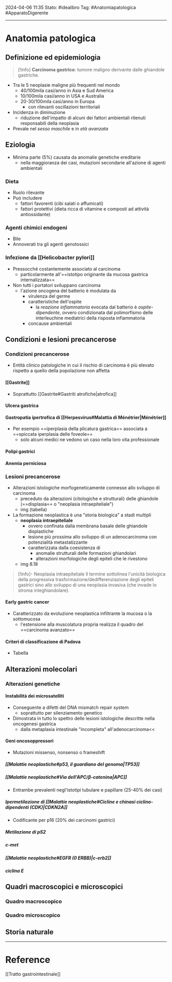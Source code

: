 2024-04-06 11:35
Stato: #idealibro 
Tag: #Anatomiapatologica #ApparatoDigerente 

---
# Anatomia patologica
## Definizione ed epidemiologia
>[!info]
> **Carcinoma gastrico**: tumore maligno derivante dalle ghiandole gastriche.
- Tra le 5 neoplasie maligne più frequenti nel mondo
	- 40/100mila casi/anno in Asia e Sud America
	- 10/100mila casi/anno in USA e Australia
	- 20-30/100mila casi/anno in Europa
		- con rilevanti oscillazioni territoriali
- Incidenza in diminuzione
	- riduzione dell'impatto di alcuni dei fattori ambientali ritenuti responsabili della neoplasia
- Prevale nel *sesso maschile* e in *età avanzata*
## Eziologia
- Minima parte (5%) causata da anomalie genetiche ereditarie
	- nella maggioranza dei casi, mutazioni secondarie all'azione di agenti ambientali
### Dieta
- Ruolo rilevante
- Può includere
	- fattori favorenti (cibi salati o affumicati)
	- fattori protettivi (dieta ricca di vitamine e composti ad attività antiossidante)
### Agenti chimici endogeni
- Bile
- Annoverati tra gli agenti genotossici
### Infezione da [[Helicobacter pylori]]
- Pressocché costantemente associato al carcinoma
	- particolarmente all'==istotipo originante da mucosa gastrica internalizzata==
- Non tutti i portatori sviluppano carcinoma
	- l'azione oncogena del batterio è modulata da
		- virulenza del germe
		- caratteristiche dell'ospite
			- la *reazione infiammatoria* evocata dal batterio è *ospite-dipendente*, ovvero condizionata dal polimorfismo delle interleuchine mediatrici della risposta infiammatoria
		- concause ambientali
## Condizioni e lesioni precancerose
### Condizioni precancerose
- Entità clinico patologiche in cui il rischio di carcinoma è più elevato rispetto a quello della popolazione non affetta
#### [[Gastrite]]
- Soprattutto [[Gastrite#Gastriti atrofiche|atrofica]]
#### Ulcera gastrica
#### Gastropatia ipertrofica di [[Herpesvirus#Malattia di Ménétrier|Ménétrier]]
- Per esempio ==iperplasia della plicatura gastrica== associata a ==spiccata iperplasia delle foveole==
	- solo alcuni medici ne vedono un caso nella loro vita professionale
#### Polipi gastrici
#### Anemia perniciosa
### Lesioni precancerose
- Alterazioni istologiche morfogeneticamente connesse allo sviluppo di carcinoma
	- preceduto da alterazioni (citologiche e strutturali) delle ghiandole (==displasia== o "neoplasia intraepiteliale")
	- img (tabella)
- La formazione neoplastica è una "storia biologica" a stadi multipli
	- **neoplasia intraepiteliale**
		- ovvero confinata dalla membrana basale delle ghiandole displastiche
		- lesione più prossima allo sviluppo di un adenocarcinoma con potenzialità metastatizzante
		- caratterizzata dalla coesistenza di
			- anomalie strutturali delle formazioni ghiandolari
			- alterazioni morfologiche degli epiteli che le rivestono
	- img 8.18
>[!info]- Neoplasia intraepiteliale
> Il termine sottolinea l'unicità biologica della progressiva trasformazione/dedifferenziazione degli epiteli gastrici sino allo sviluppo di una neoplasia invasiva (che invade lo stroma integhiandolare).
#### Early gastric cancer
- Caratterizzato da evoluzione neoplastica infiltrante la mucosa o la sottomucosa
	- l'estensione alla muscolatura propria realizza il quadro del ==carcinoma avanzato==
#### Criteri di classificazione di Padova
- Tabella
## Alterazioni molecolari
### Alterazioni genetiche
#### Instabilità dei microsatelliti
- Conseguente a difetti del DNA mismatch repair system
	- soprattutto per silenziamento genetico
- Dimostrata in tutto lo spettro delle lesioni istologiche descritte nella oncogenesi gastrica
	- dalla metaplasia intestinale "incompleta" all'adenocarcinoma<<
#### Geni oncosoppressori
- Mutazioni missenso, nonsenso o frameshift
##### [[Malattie neoplastiche#p53, il guardiano del genoma|TP53]]
##### [[Malattie neoplastiche#Via dell'APC/β-catenina|APC]]
- Entrambe prevalenti negl'istotipi tubulare e papillare (25-40% dei casi)
##### Ipermetilazione di [[Malattie neoplastiche#Cicline e chinasi ciclino-dipendenti (CDK)|CDKN2A]]
- Codificante per p16 (20% dei carcinomi gastrici)
##### Metilazione di pS2
##### c-met
##### [[Malattie neoplastiche#EGFR (0 ERBB)|c-erb2]]
##### ciclina E
## Quadri macroscopici e microscopici
### Quadro macroscopico

### Quadro microscopico

## Storia naturale








---
# Reference
[[Tratto gastrointestinale]]